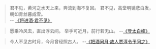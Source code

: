 >君不见，黄河之水天上来，奔流到海不复回。
>君不见，高堂明镜悲白发，朝如青丝暮成雪。    
> -- [《将进酒·君不见》](https://so.gushiwen.cn/shiwenv_ee16df5673bc.aspx)


>愿乘冷风去，直出浮云间。
>举手可近月，前行若无山。      --[《登太白峰》](https://so.gushiwen.cn/search.aspx?value=%E7%99%BB%E5%A4%AA%E7%99%BD%E5%B3%B0&valuej=%E7%99%BB)


>今人不见古时月，今月曾经照古人。  --[《把酒问月·故人贾淳令予问之》](https://so.gushiwen.cn/shiwenv_837510c0a7c4.aspx)